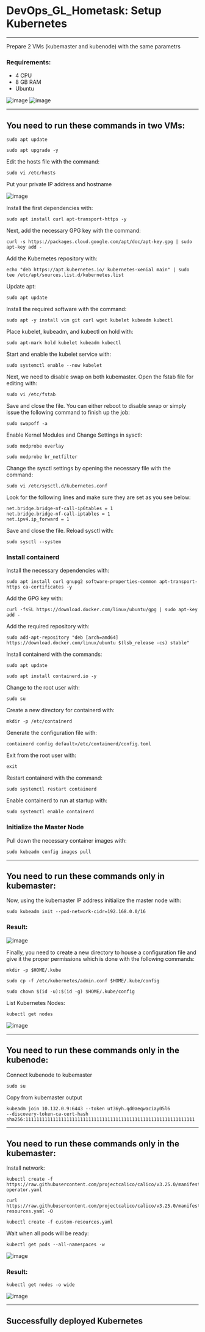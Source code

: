 # DevOps_GL_Hometask: Setup Kubernetes

<hr>

Prepare 2 VMs (kubemaster and kubenode) with the same parametrs

### Requirements:
- 4 CPU
- 8 GB RAM
- Ubuntu

![image](https://user-images.githubusercontent.com/55669434/215529019-d958e7f9-fcaa-44f5-94f1-919c320c3aa2.png)
![image](https://user-images.githubusercontent.com/55669434/215528751-7a2a4055-5917-4e5d-9419-84f8919e46ec.png)

<hr>

## You need to run these commands in two VMs:
```
sudo apt update
```
```
sudo apt upgrade -y
```
Edit the hosts file with the command:
```
sudo vi /etc/hosts
```
Put your private IP address and hostname

![image](https://user-images.githubusercontent.com/55669434/215537889-f499d635-f438-4f2c-983e-77c82bc3ed3a.png)

Install the first dependencies with:
```
sudo apt install curl apt-transport-https -y
```
Next, add the necessary GPG key with the command:
```
curl -s https://packages.cloud.google.com/apt/doc/apt-key.gpg | sudo apt-key add -
```
Add the Kubernetes repository with:
```
echo "deb https://apt.kubernetes.io/ kubernetes-xenial main" | sudo tee /etc/apt/sources.list.d/kubernetes.list
```
Update apt:
```
sudo apt update
```
Install the required software with the command:
```
sudo apt -y install vim git curl wget kubelet kubeadm kubectl
```
Place kubelet, kubeadm, and kubectl on hold with:
```
sudo apt-mark hold kubelet kubeadm kubectl
```
Start and enable the kubelet service with:
```
sudo systemctl enable --now kubelet
```
Next, we need to disable swap on both kubemaster. Open the fstab file for editing with:
```
sudo vi /etc/fstab
```
Save and close the file. You can either reboot to disable swap or simply issue the following command to finish up the job:
```
sudo swapoff -a
```
Enable Kernel Modules and Change Settings in sysctl:
```
sudo modprobe overlay
```
```
sudo modprobe br_netfilter
```
Change the sysctl settings by opening the necessary file with the command:
```
sudo vi /etc/sysctl.d/kubernetes.conf
```
Look for the following lines and make sure they are set as you see below:
```
net.bridge.bridge-nf-call-ip6tables = 1
net.bridge.bridge-nf-call-iptables = 1
net.ipv4.ip_forward = 1
```
Save and close the file. Reload sysctl with:
```
sudo sysctl --system
```
### Install containerd

Install the necessary dependencies with:
```
sudo apt install curl gnupg2 software-properties-common apt-transport-https ca-certificates -y
```
Add the GPG key with:
```
curl -fsSL https://download.docker.com/linux/ubuntu/gpg | sudo apt-key add -
```
Add the required repository with:
```
sudo add-apt-repository "deb [arch=amd64] https://download.docker.com/linux/ubuntu $(lsb_release -cs) stable"
```
Install containerd with the commands:
```
sudo apt update
```
```
sudo apt install containerd.io -y
```
Change to the root user with:
```
sudo su
```
Create a new directory for containerd with:
```
mkdir -p /etc/containerd
```
Generate the configuration file with:
```
containerd config default>/etc/containerd/config.toml
```
Exit from the root user with:
```
exit
```
Restart containerd with the command:
```
sudo systemctl restart containerd
```
Enable containerd to run at startup with:
```
sudo systemctl enable containerd
```
### Initialize the Master Node

Pull down the necessary container images with:
```
sudo kubeadm config images pull
```

<hr>

## You need to run these commands only in kubemaster:

Now, using the kubemaster IP address initialize the master node with:
```
sudo kubeadm init --pod-network-cidr=192.168.0.0/16
```
### Result:

![image](https://user-images.githubusercontent.com/55669434/215546453-0ee9e49d-c6c7-4665-9b00-98102063dfae.png)

Finally, you need to create a new directory to house a configuration file and give it the proper permissions which is done with the following commands:
```
mkdir -p $HOME/.kube
```
```
sudo cp -f /etc/kubernetes/admin.conf $HOME/.kube/config
```
```
sudo chown $(id -u):$(id -g) $HOME/.kube/config
```
List Kubernetes Nodes:
```
kubectl get nodes
```
![image](https://user-images.githubusercontent.com/55669434/215547569-ed0492c1-5ef7-432e-a452-0f255a407961.png)

<hr>

## You need to run these commands only in the kubenode:

Connect kubenode to kubemaster
```
sudo su
```
Copy from kubemaster output
```
kubeadm join 10.132.0.9:6443 --token ut36yh.qd0aeqwaciay05l6         
--discovery-token-ca-cert-hash 
sha256:11111111111111111111111111111111111111111111111111111111111111
```

<hr>

## You need to run these commands only in the kubemaster:

Install network:
```
kubectl create -f https://raw.githubusercontent.com/projectcalico/calico/v3.25.0/manifests/tigera-operator.yaml
```
```
curl https://raw.githubusercontent.com/projectcalico/calico/v3.25.0/manifests/custom-resources.yaml -O
```
```
kubectl create -f custom-resources.yaml
```
Wait when all pods will be ready:
```
kubectl get pods --all-namespaces -w
```
![image](https://user-images.githubusercontent.com/55669434/215550623-5be4b250-ed95-4ac2-a779-c3b8eb46b814.png)

### Result:
```
kubectl get nodes -o wide
```
![image](https://user-images.githubusercontent.com/55669434/215550922-9760ba5f-4e59-46fd-a077-53d89d1a5490.png)

<hr>

## Successfully deployed Kubernetes

